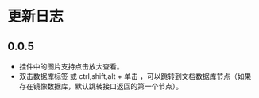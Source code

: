 # 更新日志

## 0.0.5
* 挂件中的图片支持点击放大查看。
* 双击数据库标签 或 ctrl,shift,alt + 单击 ，可以跳转到文档数据库节点（如果存在镜像数据库，默认跳转接口返回的第一个节点）。

